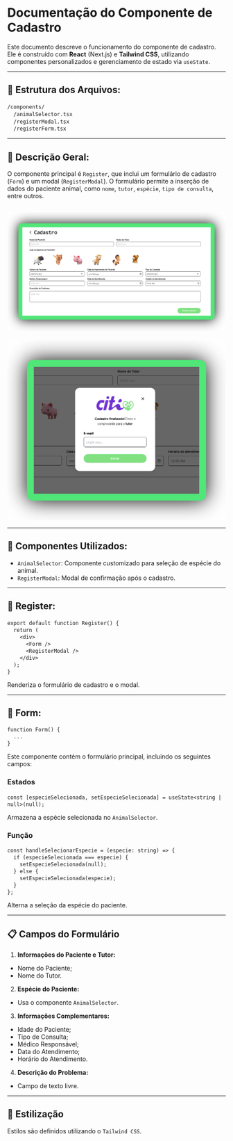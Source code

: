 # Documentação do Componente de Cadastro

Este documento descreve o funcionamento do componente de cadastro. Ele é construído com **React** (Next.js) e **Tailwind CSS**, utilizando componentes personalizados e gerenciamento de estado via `useState`.

---

## 📁 Estrutura dos Arquivos:

```bash
/components/
  /animalSelector.tsx
  /registerModal.tsx
  /registerForm.tsx
```

---

## 📌 Descrição Geral:

O componente principal é `Register`, que inclui um formulário de cadastro (`Form`) e um modal (`RegisterModal`).
O formulário permite a inserção de dados do paciente animal, como `nome`, `tutor`, `espécie`, `tipo de consulta`, entre outros.

![Tela de cadastro](../assets/register-screen.png)
---
![Modal da tela de cadastro](../assets/register-modal-screen.png)

---

## 🧩 Componentes Utilizados:

- `AnimalSelector`: Componente customizado para seleção de espécie do animal.
- `RegisterModal`: Modal de confirmação após o cadastro.

---

## 🪪 Register:

```tsx
export default function Register() {
  return (
    <div>
      <Form />
      <RegisterModal />
    </div>
  );
}
```

Renderiza o formulário de cadastro e o modal.

---

## 📝 Form:

```tsx
function Form() {
  ...
}
```

Este componente contém o formulário principal, incluindo os seguintes campos:

### Estados
```tsx
const [especieSelecionada, setEspecieSelecionada] = useState<string | null>(null);
```

Armazena a espécie selecionada no `AnimalSelector`.

### Função
```tsx
const handleSelecionarEspecie = (especie: string) => {
  if (especieSelecionada === especie) {
    setEspecieSelecionada(null);
  } else {
    setEspecieSelecionada(especie);
  }
};
```

Alterna a seleção da espécie do paciente.

---

## 📋 Campos do Formulário


1. **Informações do Paciente e Tutor:**
  - Nome do Paciente;
  - Nome do Tutor.

2. **Espécie do Paciente:**
  - Usa o componente `AnimalSelector`.

3. **Informações Complementares:**
  - Idade do Paciente;
  - Tipo de Consulta;
  - Médico Responsável;
  - Data do Atendimento;
  - Horário do Atendimento.

4. **Descrição do Problema:**
  - Campo de texto livre.

---

## 🎨 Estilização

Estilos são definidos utilizando o `Tailwind CSS`.
